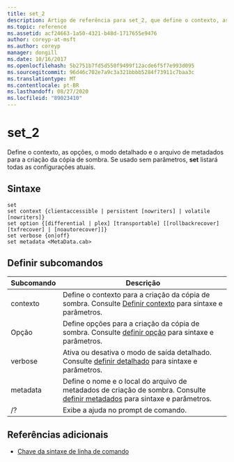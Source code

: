 ```yaml
---
title: set_2
description: Artigo de referência para set_2, que define o contexto, as opções, o modo detalhado e o arquivo de metadados para a criação da cópia de sombra.
ms.topic: reference
ms.assetid: acf24663-1a50-4321-b48d-1717655e9476
author: coreyp-at-msft
ms.author: coreyp
manager: dongill
ms.date: 10/16/2017
ms.openlocfilehash: 5b2751b7fd5d550f9499f12acde6f5f7e993d095
ms.sourcegitcommit: 96d46c702e7a9c3a321bbbb5284f73911c7baa3c
ms.translationtype: MT
ms.contentlocale: pt-BR
ms.lasthandoff: 08/27/2020
ms.locfileid: "89023410"
---
```

# <a name="set_2"></a>set_2

Define o contexto, as opções, o modo detalhado e o arquivo de metadados para a criação da cópia de sombra. Se usado sem parâmetros, **set** listará todas as configurações atuais.

## <a name="syntax"></a>Sintaxe

```
set
set context {clientaccessible | persistent [nowriters] | volatile [nowriters]}
set option {[differential | plex] [transportable] [[rollbackrecover] [txfrecover] | [noautorecover]]}
set verbose {on|off}
set metadata <MetaData.cab>
```

## <a name="set-sub-commands"></a>Definir subcomandos

|Subcomando|Descrição|
|-----------|-----------|
|contexto|Define o contexto para a criação da cópia de sombra. Consulte [Definir contexto](set-context.md) para sintaxe e parâmetros.|
|Opção|Define opções para a criação da cópia de sombra. Consulte [definir opção](set-option.md) para sintaxe e parâmetros.|
|verbose|Ativa ou desativa o modo de saída detalhado. Consulte [definir detalhado](set-verbose.md) para sintaxe e parâmetros.|
|metadata|Define o nome e o local do arquivo de metadados de criação de sombra. Consulte [definir metadados](set-metadata.md) para sintaxe e parâmetros.|
|/?|Exibe a ajuda no prompt de comando.|

## <a name="additional-references"></a>Referências adicionais

- [Chave da sintaxe de linha de comando](command-line-syntax-key.md)